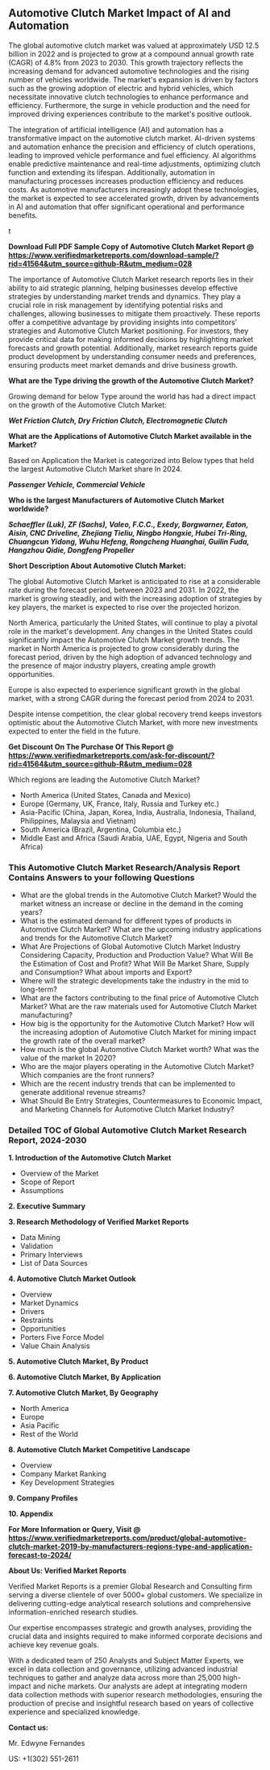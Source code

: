 <h2>Automotive Clutch Market Impact of AI and Automation</h2><p>The global automotive clutch market was valued at approximately USD 12.5 billion in 2022 and is projected to grow at a compound annual growth rate (CAGR) of 4.8% from 2023 to 2030. This growth trajectory reflects the increasing demand for advanced automotive technologies and the rising number of vehicles worldwide. The market's expansion is driven by factors such as the growing adoption of electric and hybrid vehicles, which necessitate innovative clutch technologies to enhance performance and efficiency. Furthermore, the surge in vehicle production and the need for improved driving experiences contribute to the market's positive outlook.</p><p>The integration of artificial intelligence (AI) and automation has a transformative impact on the automotive clutch market. AI-driven systems and automation enhance the precision and efficiency of clutch operations, leading to improved vehicle performance and fuel efficiency. AI algorithms enable predictive maintenance and real-time adjustments, optimizing clutch function and extending its lifespan. Additionally, automation in manufacturing processes increases production efficiency and reduces costs. As automotive manufacturers increasingly adopt these technologies, the market is expected to see accelerated growth, driven by advancements in AI and automation that offer significant operational and performance benefits.</p>t</p><p id="" class=""><strong>Download Full PDF Sample Copy of Automotive Clutch Market Report @ <a href="https://www.verifiedmarketreports.com/download-sample/?rid=41564&utm_source=github-R&utm_medium=028" target="_blank">https://www.verifiedmarketreports.com/download-sample/?rid=41564&utm_source=github-R&utm_medium=028</a></strong></p><p>The importance of&nbsp;Automotive Clutch Market research reports lies in their ability to aid strategic planning, helping businesses develop effective strategies by understanding market trends and dynamics. They play a crucial role in risk management by identifying potential risks and challenges, allowing businesses to mitigate them proactively. These reports offer a competitive advantage by providing insights into competitors' strategies and Automotive Clutch Market positioning. For investors, they provide critical data for making informed decisions by highlighting market forecasts and growth potential. Additionally, market research reports guide product development by understanding consumer needs and preferences, ensuring products meet market demands and drive business growth.</p><p><strong>What are the&nbsp;Type driving the growth of the Automotive Clutch Market?</strong></p><p id="" class="">Growing demand for below Type around the world has had a direct impact on the growth of the Automotive Clutch Market:</p><em><strong>Wet Friction Clutch, Dry Friction Clutch, Electromagnetic Clutch</strong></em></p><strong>What are the&nbsp;Applications&nbsp;of Automotive Clutch Market available in the Market?</strong></p><p id="" class="">Based on Application the Market is categorized into Below types that held the largest Automotive Clutch Market share In 2024.</p><em><strong>Passenger Vehicle, Commercial Vehicle</strong></em></p><strong>Who is the largest Manufacturers of Automotive Clutch Market worldwide?</strong></p><p><em><strong>Schaeffler (Luk), ZF (Sachs), Valeo, F.C.C., Exedy, Borgwarner, Eaton, Aisin, CNC Driveline, Zhejiang Tieliu, Ningbo Hongxie, Hubei Tri-Ring, Chuangcun Yidong, Wuhu Hefeng, Rongcheng Huanghai, Guilin Fuda, Hangzhou Qidie, Dongfeng Propeller</strong></em></p><p id="" class=""><strong>Short Description About Automotive Clutch Market:</strong></p><p>The global Automotive Clutch Market is anticipated to rise at a considerable rate during the forecast period, between 2023 and 2031. In 2022, the market is growing steadily, and with the increasing adoption of strategies by key players, the market is expected to rise over the projected horizon.</p><p>North America, particularly the United States, will continue to play a pivotal role in the market's development. Any changes in the United States could significantly impact the Automotive Clutch Market growth trends. The market in North America is projected to grow considerably during the forecast period, driven by the high adoption of advanced technology and the presence of major industry players, creating ample growth opportunities.</p><p>Europe is also expected to experience significant growth in the global market, with a strong CAGR during the forecast period from 2024 to 2031.</p><p>Despite intense competition, the clear global recovery trend keeps investors optimistic about the Automotive Clutch Market, with more new investments expected to enter the field in the future.</p><p id="" class=""><strong>Get Discount On The Purchase Of This Report @ <a href="https://www.verifiedmarketreports.com/ask-for-discount/?rid=41564&utm_source=github-R&utm_medium=028" target="_blank">https://www.verifiedmarketreports.com/ask-for-discount/?rid=41564&utm_source=github-R&utm_medium=028</a></strong></p>Which regions are leading the Automotive Clutch Market?</p><ul><li>North America (United States, Canada and Mexico)</li><li>Europe (Germany, UK, France, Italy, Russia and Turkey etc.)</li><li>Asia-Pacific (China, Japan, Korea, India, Australia, Indonesia, Thailand, Philippines, Malaysia and Vietnam)</li><li>South America (Brazil, Argentina, Columbia etc.)</li><li>Middle East and Africa (Saudi Arabia, UAE, Egypt, Nigeria and South Africa)</li></ul><h3 id="" class="">This Automotive Clutch Market Research/Analysis Report Contains Answers to your following Questions</h3><ul><li>What are the global trends in the Automotive Clutch Market? Would the market witness an increase or decline in the demand in the coming years?</li><li>What is the estimated demand for different types of products in Automotive Clutch Market? What are the upcoming industry applications and trends for the Automotive Clutch Market?</li><li>What Are Projections of Global Automotive Clutch Market Industry Considering Capacity, Production and Production Value? What Will Be the Estimation of Cost and Profit? What Will Be Market Share, Supply and Consumption? What about imports and Export?</li><li>Where will the strategic developments take the industry in the mid to long-term?</li><li>What are the factors contributing to the final price of Automotive Clutch Market? What are the raw materials used for Automotive Clutch Market manufacturing?</li><li>How big is the opportunity for the Automotive Clutch Market? How will the increasing adoption of Automotive Clutch Market for mining impact the growth rate of the overall market?</li><li>How much is the global Automotive Clutch Market worth? What was the value of the market In 2020?</li><li>Who are the major players operating in the Automotive Clutch Market? Which companies are the front runners?</li><li>Which are the recent industry trends that can be implemented to generate additional revenue streams?</li><li>What Should Be Entry Strategies, Countermeasures to Economic Impact, and Marketing Channels for Automotive Clutch Market Industry?</li></ul><h3 id="" class="">Detailed TOC of Global Automotive Clutch Market Research Report, 2024-2030</h3><p id="" class=""><strong>1. Introduction of the Automotive Clutch Market</strong></p><ul><li>Overview of the Market</li><li>Scope of Report</li><li>Assumptions</li></ul><p id="" class=""><strong>2. Executive Summary</strong></p><p id="" class=""><strong>3. Research Methodology of Verified Market Reports</strong></p><ul><li>Data Mining</li><li>Validation</li><li>Primary Interviews</li><li>List of Data Sources</li></ul><p id="" class=""><strong>4. Automotive Clutch Market Outlook</strong></p><ul><li>Overview</li><li>Market Dynamics</li><li>Drivers</li><li>Restraints</li><li>Opportunities</li><li>Porters Five Force Model</li><li>Value Chain Analysis</li></ul><p id="" class=""><strong>5. Automotive Clutch Market, By Product</strong></p><p id="" class=""><strong>6. Automotive Clutch Market, By Application</strong></p><p id="" class=""><strong>7. Automotive Clutch Market, By Geography</strong></p><ul><li>North America</li><li>Europe</li><li>Asia Pacific</li><li>Rest of the World</li></ul><p id="" class=""><strong>8. Automotive Clutch Market Competitive Landscape</strong></p><ul><li>Overview</li><li>Company Market Ranking</li><li>Key Development Strategies</li></ul><p id="" class=""><strong>9. Company Profiles</strong></p><p id="" class=""><strong>10. Appendix</strong></p><p id="" class=""><strong>For More Information or Query, Visit @ <a href="https://www.verifiedmarketreports.com/product/global-automotive-clutch-market-2019-by-manufacturers-regions-type-and-application-forecast-to-2024/" target="_blank">https://www.verifiedmarketreports.com/product/global-automotive-clutch-market-2019-by-manufacturers-regions-type-and-application-forecast-to-2024/</a></strong></p><p id="" class=""><strong>About Us: Verified Market Reports</strong></p><p id="" class="">Verified Market Reports is a premier Global Research and Consulting firm serving a diverse clientele of over 5000+ global customers. We specialize in delivering cutting-edge analytical research solutions and comprehensive information-enriched research studies.</p><p id="" class="">Our expertise encompasses strategic and growth analyses, providing the crucial data and insights required to make informed corporate decisions and achieve key revenue goals.</p><p id="" class="">With a dedicated team of 250 Analysts and Subject Matter Experts, we excel in data collection and governance, utilizing advanced industrial techniques to gather and analyze data across more than 25,000 high-impact and niche markets. Our analysts are adept at integrating modern data collection methods with superior research methodologies, ensuring the production of precise and insightful research based on years of collective experience and specialized knowledge.</p><p id="" class=""><strong>Contact us:</strong></p><p id="" class="">Mr. Edwyne Fernandes</p><p id="" class="">US: +1(302) 551-2611</p>